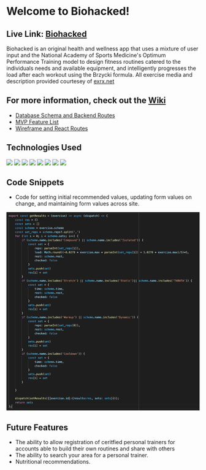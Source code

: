 # Welcome to Biohacked! 


## Live Link: [Biohacked](https://biohacked.herokuapp.com/)
Biohacked is an original health and wellness app that uses a mixture of user input and the National Academy of Sports Medicine's Optimum Performance Training model to design fitness routines catered to the individuals needs and available equipment, and intelligently progresses the load after each workout using the Brzycki formula. All exercise media and description provided courtesey of [exrx.net](https://exrx.net)

## For more information, check out the [Wiki](https://github.com/bstetzer/Biohacked/wiki)

* [Database Schema and Backend Routes](https://github.com/bstetzer32/Biohacked/wiki/Database-Schema-and-Backend-Routes)
* [MVP Feature List](https://github.com/bstetzer32/Biohacked/wiki/MVP-Feature-List)
* [Wireframe and React Routes](https://github.com/bstetzer32/Biohacked/wiki/Wireframes-and-Front-End-Routes)

## Technologies Used
   <img src="https://img.shields.io/badge/Python-3776AB?style=for-the-badge&logo=python&logoColor=white" />
   <img src="https://img.shields.io/badge/JavaScript-F7DF1E?style=for-the-badge&logo=javascript&logoColor=black" />
   <img src="https://img.shields.io/badge/CSS-239120?&style=for-the-badge&logo=css3&logoColor=white" />
   <img src="https://img.shields.io/badge/HTML5-E34F26?style=for-the-badge&logo=html5&logoColor=white" />
   <img src="https://img.shields.io/badge/PostgreSQL-316192?style=for-the-badge&logo=postgresql&logoColor=white" />
   <img src="https://img.shields.io/badge/React-20232A?style=for-the-badge&logo=react&logoColor=61DAFB" />
   <img src="https://img.shields.io/badge/Redux-593D88?style=for-the-badge&logo=redux&logoColor=white" />
   <img src="https://img.shields.io/badge/Docker-2CA5E0?style=for-the-badge&logo=docker&logoColor=white" />
   
## Code Snippets 
  * Code for setting initial recommended values, updating form values on change, and maintaining form values across site.
   <img src="https://raw.githubusercontent.com/bstetzer32/Biohacked/main/images/Screen%20Shot%202021-06-14%20at%206.49.37%20AM.png"  />
   
## Future Features
   * The ability to allow registration of ceritfied personal trainers for accounts able to build their own routines and share with others
   * The ability to search your area for a personal trainer.
   * Nutritional recommendations.

